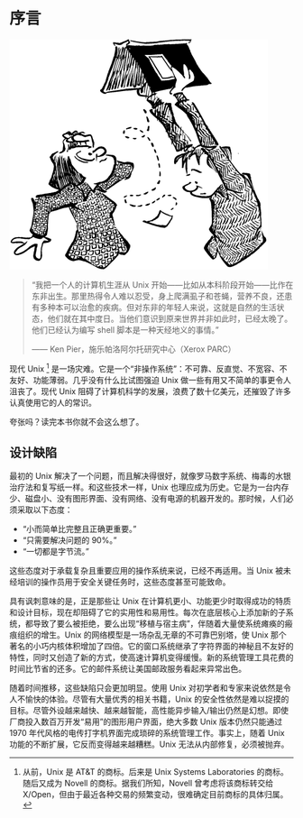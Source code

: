 # 序言

![](.gitbook/assets/xuyan.png)

>“我把一个人的计算机生涯从 Unix 开始——比如从本科阶段开始——比作在东非出生。那里热得令人难以忍受，身上爬满虱子和苍蝇，营养不良，还患有多种本可以治愈的疾病。但对东非的年轻人来说，这就是自然的生活状态，他们就在其中度日。当他们意识到原来世界并非如此时，已经太晚了。他们已经认为编写 shell 脚本是一种天经地义的事情。”
>
>—— Ken Pier，施乐帕洛阿尔托研究中心（Xerox PARC）

现代 Unix [^1] 是一场灾难。它是一个“非操作系统”：不可靠、反直觉、不宽容、不友好、功能薄弱。几乎没有什么比试图强迫 Unix 做一些有用又不简单的事更令人沮丧了。现代 Unix 阻碍了计算机科学的发展，浪费了数十亿美元，还摧毁了许多认真使用它的人的常识。

夸张吗？读完本书你就不会这么想了。

[^1]: 从前，Unix 是 AT\&T 的商标。后来是 Unix Systems Laboratories 的商标。随后又成为 Novell 的商标。据我们所知，Novell 曾考虑将该商标转交给 X/Open，但由于最近各种交易的频繁变动，很难确定目前商标的具体归属。

## 设计缺陷

最初的 Unix 解决了一个问题，而且解决得很好，就像罗马数字系统、梅毒的水银治疗法和复写纸一样。和这些技术一样，Unix 也理应成为历史。它是为一台内存少、磁盘小、没有图形界面、没有网络、没有电源的机器开发的。那时候，人们必须采取以下态度：

* “小而简单比完整且正确更重要。”
* “只需要解决问题的 90%。”
* “一切都是字节流。”

这些态度对于承载复杂且重要应用的操作系统来说，已经不再适用。当 Unix 被未经培训的操作员用于安全关键任务时，这些态度甚至可能致命。

具有讽刺意味的是，正是那些让 Unix 在计算机更小、功能更少时取得成功的特质和设计目标，现在却阻碍了它的实用性和易用性。每次在底层核心上添加新的子系统，都导致了要么被拒绝，要么出现“移植与宿主病”，伴随着大量使系统瘫痪的瘢痕组织的增生。Unix 的网络模型是一场杂乱无章的不可靠巴别塔，使 Unix 那个著名的小巧内核体积增加了四倍。它的窗口系统继承了字符界面的神秘且不友好的特性，同时又创造了新的方式，使高速计算机变得缓慢。新的系统管理工具花费的时间比节省的还多。它的邮件系统让美国邮政服务看起来异常出色。

随着时间推移，这些缺陷只会更加明显。使用 Unix 对初学者和专家来说依然是令人不愉快的体验。尽管有大量优秀的相关书籍，Unix 的安全性依然是难以捉摸的目标。尽管外设越来越快、越来越智能，高性能异步输入/输出仍然是幻想。即使厂商投入数百万开发“易用”的图形用户界面，绝大多数 Unix 版本仍然只能通过 1970 年代风格的电传打字机界面完成琐碎的系统管理工作。事实上，随着 Unix 功能的不断扩展，它反而变得越来越糟糕。Unix 无法从内部修复，必须被抛弃。
